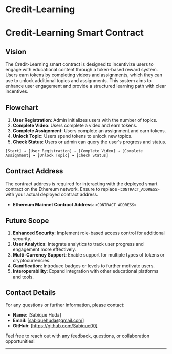 # Credit-Learning

# Credit-Learning Smart Contract

## Vision
The Credit-Learning smart contract is designed to incentivize users to engage with educational content through a token-based reward system. Users earn tokens by completing videos and assignments, which they can use to unlock additional topics and assignments. This system aims to enhance user engagement and provide a structured learning path with clear incentives.

## Flowchart
1. **User Registration**: Admin initializes users with the number of topics.
2. **Complete Video**: Users complete a video and earn tokens.
3. **Complete Assignment**: Users complete an assignment and earn tokens.
4. **Unlock Topic**: Users spend tokens to unlock new topics.
5. **Check Status**: Users or admin can query the user's progress and status.

```
[Start] → [User Registration] → [Complete Video] → [Complete Assignment] → [Unlock Topic] → [Check Status]
```

## Contract Address
The contract address is required for interacting with the deployed smart contract on the Ethereum network. Ensure to replace `<CONTRACT_ADDRESS>` with your actual deployed contract address.

- **Ethereum Mainnet Contract Address**: `<CONTRACT_ADDRESS>`

## Future Scope
1. **Enhanced Security**: Implement role-based access control for additional security.
2. **User Analytics**: Integrate analytics to track user progress and engagement more effectively.
3. **Multi-Currency Support**: Enable support for multiple types of tokens or cryptocurrencies.
4. **Gamification**: Introduce badges or levels to further motivate users.
5. **Interoperability**: Expand integration with other educational platforms and tools.

## Contact Details
For any questions or further information, please contact:

- **Name**: [Sabique Huda]
- **Email**: [sabiquehuda@gmail.com]
- **GitHub**: [https://github.com/Sabique00]

Feel free to reach out with any feedback, questions, or collaboration opportunities!

---
